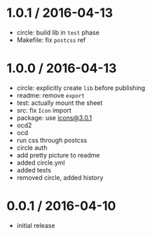
1.0.1 / 2016-04-13
==================

  * circle: build lib in `test` phase
  * Makefile: fix `postcss` ref

1.0.0 / 2016-04-13
==================

  * circle: explicitly create `lib` before publishing
  * readme: remove `export`
  * test: actually mount the sheet
  * src: fix `Icon` import
  * package: use icons@3.0.1
  * ocd2
  * ocd
  * run css through postcss
  * circle auth
  * add pretty picture to readme
  * added circle.yml
  * added tests
  * removed circle, added history

0.0.1 / 2016-04-10
==================

  * initial release
